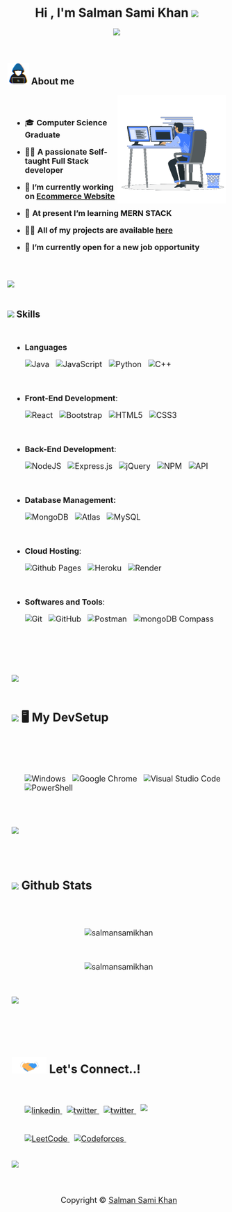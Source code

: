 
<h1 align="center"><b>Hi , I'm Salman Sami Khan </b><img src="https://media.giphy.com/media/hvRJCLFzcasrR4ia7z/giphy.gif" width="35"></h1>

<p align="center">
  <a href="https://github.com/DenverCoder1/readme-typing-svg"><img src="https://readme-typing-svg.herokuapp.com?font=Time+New+Roman&color=cyan&size=25&center=true&vCenter=true&width=600&height=100&lines=Computer+Science+Graduate;Full-Stack+Development+Enthusiast;Love+to+Work+With+MERN+Stack;Active+Learner;Love+to+learn+new+stuffs..<3"></a>
</p>

<br>



	
<!-- ## <picture><img src = "https://raw.githubusercontent.com/SalmanSamiKhan/SalmanSamiKhan/main/about_me.gif" width = 50px></picture> **About me** -->
## <img src = "https://raw.githubusercontent.com/SalmanSamiKhan/SalmanSamiKhan/main/about_me.gif" width = 50px> **About me**

<!-- <picture> <img align="right" src="https://raw.githubusercontent.com/SalmanSamiKhan/SalmanSamiKhan/main/Right_Side.gif" width = 250px></picture> -->
<img align="right" src="https://raw.githubusercontent.com/SalmanSamiKhan/SalmanSamiKhan/main/Right_Side.gif" width = 250px>

<br>
<br>
<div class="bio" style="font-size:large; margin-left:10px">

- 🎓 **Computer Science Graduate**

- 👨‍💻 **A passionate Self-taught Full Stack developer**

- 🔭 **I’m currently working on [Ecommerce Website](https://github.com/SalmanSamiKhan/amazonia)**

- 🌱 **At present I’m learning MERN STACK**

- 👨‍💻 **All of my projects are available [here](https://github.com/SalmanSamiKhan?tab=repositories)**
- 💼 **I’m currently open for a new job opportunity**
</div>
<br><br>

<img src="https://user-images.githubusercontent.com/73097560/115834477-dbab4500-a447-11eb-908a-139a6edaec5c.gif"><br><br>

## <img src="https://media2.giphy.com/media/QssGEmpkyEOhBCb7e1/giphy.gif?cid=ecf05e47a0n3gi1bfqntqmob8g9aid1oyj2wr3ds3mg700bl&rid=giphy.gif" width ="25"><b> Skills</b>
<br>
<div class="skills" style="font-size:large; margin-left:10px" >
<p align="center">

- **Languages**

    ![Java](https://img.shields.io/badge/java-%23ED8B00.svg?style=for-the-badge&logo=java&logoColor=white) &nbsp; 
    ![JavaScript](https://img.shields.io/badge/javascript-%23323330.svg?style=for-the-badge&logo=javascript&logoColor=%23F7DF1E) &nbsp; 
    ![Python](https://img.shields.io/badge/Python%20-blue.svg?style=for-the-badge&logo=python&logoColor=white) &nbsp;
    ![C++](https://img.shields.io/badge/c++-%2300599C.svg?style=for-the-badge&logo=c%2B%2B&logoColor=white)

<br>   
    
- **Front-End Development**:

    ![React](https://img.shields.io/badge/react-%23323330.svg?style=for-the-badge&logo=react&logoColor=%2361DAFB) &nbsp; 
    ![Bootstrap](https://img.shields.io/badge/bootstrap-%23563D7C.svg?style=for-the-badge&logo=bootstrap&logoColor=white) &nbsp; 
    ![HTML5](https://img.shields.io/badge/html5-%23E34F26.svg?style=for-the-badge&logo=html5&logoColor=white) &nbsp; 
    ![CSS3](https://img.shields.io/badge/CSS%20-%231572B6.svg?style=for-the-badge&logo=css3&logoColor=white)

<br>

- **Back-End Development**:

    ![NodeJS](https://img.shields.io/badge/node.js-6DA55F?style=for-the-badge&logo=node.js&logoColor=white) &nbsp; 
    ![Express.js](https://img.shields.io/badge/express.js-%23404d59.svg?style=for-the-badge&logo=express&logoColor=%2361DAFB) &nbsp;
    ![jQuery](https://img.shields.io/badge/jquery-%230769AD.svg?style=for-the-badge&logo=jquery&logoColor=white) &nbsp;
    ![NPM](https://img.shields.io/badge/NPM-%23323330.svg?style=for-the-badge&logo=npm&logoColor=white) &nbsp;
    ![API](https://img.shields.io/badge/-API-important?style=for-the-badge) &nbsp;

    
<br>

- **Database Management:**

    ![MongoDB](https://img.shields.io/badge/MongoDB-%234ea94b.svg?style=for-the-badge&logo=mongodb&logoColor=white) &nbsp;
    ![Atlas](https://img.shields.io/badge/-mongoDB%20Atlas-success?style=for-the-badge) &nbsp;
    ![MySQL](https://img.shields.io/badge/mysql-informational.svg?style=for-the-badge&logo=mysql&logoColor=white) &nbsp;

<br>

- **Cloud Hosting**:

    ![Github Pages](https://img.shields.io/badge/GitHub%20Pages-informational.svg?style=for-the-badge&logo=github&logoColor=white) &nbsp; 
    ![Heroku](https://img.shields.io/badge/heroku-%23430098.svg?style=for-the-badge&logo=heroku&logoColor=white) &nbsp; 
    ![Render](https://img.shields.io/badge/Render-%46E3B7.svg?style=for-the-badge&logo=render&logoColor=white) &nbsp; 
    
<br>

- **Softwares and Tools**:

    ![Git](https://img.shields.io/badge/git-%23F05033.svg?style=for-the-badge&logo=git&logoColor=white) &nbsp; 
    ![GitHub](https://img.shields.io/badge/github-%23323330.svg?style=for-the-badge&logo=github&logoColor=white) &nbsp; 
    ![Postman](https://img.shields.io/badge/Postman-FF6C37?style=for-the-badge&logo=postman&logoColor=white) &nbsp; 
    ![mongoDB Compass](https://img.shields.io/badge/-mongoDB%20Compass-success?style=for-the-badge) &nbsp;
<br>
</p>
<br>
<br>


<img src="https://user-images.githubusercontent.com/73097560/115834477-dbab4500-a447-11eb-908a-139a6edaec5c.gif"><br><br>


## <img src="https://media2.giphy.com/media/QssGEmpkyEOhBCb7e1/giphy.gif?cid=ecf05e47a0n3gi1bfqntqmob8g9aid1oyj2wr3ds3mg700bl&rid=giphy.gif" width ="25"><b> 🖥️ My DevSetup</b>
<br>
<br>
<br>

<div style='margin-left:30px'>

![Windows](https://img.shields.io/badge/Windows-0078D6?style=for-the-badge&logo=windows&logoColor=white) &nbsp;
![Google Chrome](https://img.shields.io/badge/Google%20Chrome-0078D6?style=for-the-badge&logo=GoogleChrome&logoColor=white) &nbsp;
![Visual Studio Code](https://img.shields.io/badge/Visual%20Studio%20Code-0078d7.svg?style=for-the-badge&logo=visual-studio-code&logoColor=white) &nbsp;
![PowerShell](https://img.shields.io/badge/Bash-0078D6.svg?style=for-the-badge&logo=powershell&logoColor=white)

</div>

<br>
<br>

<img src="https://user-images.githubusercontent.com/73097560/115834477-dbab4500-a447-11eb-908a-139a6edaec5c.gif"><br><br>

<br>

## <img src="https://media.giphy.com/media/iY8CRBdQXODJSCERIr/giphy.gif" width="35"><b> Github Stats </b>
<br>

<div align="center">
	
<br>
	
<p><img src="https://github-readme-stats-sigma-five.vercel.app/api/top-langs?username=salmansamikhan&show_icons=true&locale=en&layout=compact&title_color=7A7ADB&icon_color=2234AE&text_color=D3D3D3&bg_color=0,000000,130F40" alt="salmansamikhan" /></p>

<br>

<p><img  src="https://github-readme-stats-sigma-five.vercel.app/api?username=salmansamikhan&show_icons=true&locale=en&title_color=7A7ADB&icon_color=2234AE&text_color=D3D3D3&bg_color=0,000000,130F40" alt="salmansamikhan" /></p>


</div>

<br>

<img src="https://user-images.githubusercontent.com/73097560/115834477-dbab4500-a447-11eb-908a-139a6edaec5c.gif"><br><br>

<br>
<br>

## <img src="https://github.com/0xAbdulKhalid/0xAbdulKhalid/raw/main/assets/mdImages/handshake.gif" width ="80"><b> Let's Connect..!</b>
<br>
<br>

<div align='left' >
<div class="social" style="margin-left:30px">
    <a href="https://facebook.com/salmansamikhan" target="_blank">
    <img src="https://img.shields.io/badge/Facebook-%231877F2.svg?style=for-the-badge&logo=Facebook&logoColor=white" alt=linkedin style="margin-bottom: 5px;"/>
    </a> &nbsp; <a href="https://twitter.com/SalmanSamiiKhan" target="_blank">
    <img src="https://img.shields.io/badge/Twitter-%231DA1F2.svg?style=for-the-badge&logo=Twitter&logoColor=white" alt=twitter style="margin-bottom: 5px;"/>
    </a> &nbsp; <a href="https://www.linkedin.com/in/salman-sami-khan-69855a1a0/" target="_blank">
    <img src="https://img.shields.io/badge/linkedin-%230077B5.svg?style=for-the-badge&logo=linkedin&logoColor=white" alt=twitter style="margin-bottom: 5px;"/>
    </a> &nbsp; <a href="mailto:salmansamiikhan@gmail.com" target="_blank">
    <img src="https://img.shields.io/badge/Gmail-D14836?style=for-the-badge&logo=gmail&logoColor=white" t=mail style="margin-bottom: 5px;" />
    </a> <br> <br>
    
<a href="https://leetcode.com/Salman_/"> ![LeetCode](https://img.shields.io/badge/LeetCode-000000?style=for-the-badge&logo=LeetCode&logoColor=#d16c06) </a> &nbsp;  <a href="https://codeforces.com/profile/Salman__">![Codeforces](https://img.shields.io/badge/Codeforces-445f9d?style=for-the-badge&logo=Codeforces&logoColor=white) </a> &nbsp;</div>

</div>

<br>
<img src="https://user-images.githubusercontent.com/73097560/115834477-dbab4500-a447-11eb-908a-139a6edaec5c.gif">
<br>
<br>
<br>

<div align="center">

Copyright © [Salman Sami Khan](https://github.com/salmansamikhan)

</div>
